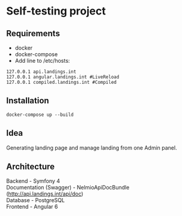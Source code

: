 # Self-testing project
## Requirements
* docker
* docker-compose
* Add line to /etc/hosts:
```
127.0.0.1 api.landings.int
127.0.0.1 angular.landings.int #LiveReload
127.0.0.1 compiled.landings.int #Compiled
```
## Installation
```docker-compose up --build```
## Idea
Generating landing page and manage landing from one Admin panel.
## Architecture
Backend - Symfony 4<br>
Documentation (Swagger) - NelmioApiDocBundle (http://api.landings.int/api/doc)<br>
Database - PostgreSQL<br>
Frontend - Angular 6
